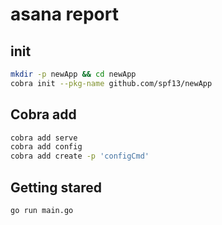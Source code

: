 # asana report

## init

```sh
mkdir -p newApp && cd newApp
cobra init --pkg-name github.com/spf13/newApp
```

## Cobra add

```sh
cobra add serve
cobra add config
cobra add create -p 'configCmd'
```

## Getting stared

```sh
go run main.go
```
